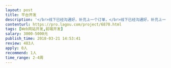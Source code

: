 ```yaml
---                
layout: post       
title: 平台开发           
description: '</br>线下已经沟通好，补充上一个订单，</br>线下已经沟通好，补充上一个订单线下已经沟通好，补充上一个订单线下已经沟通好，补充上一个订单线下已经沟通好，补充上一个订单</br>'     
contenturl: https://pro.lagou.com/project/6870.html      
tags: [Web网站开发,前端开发]            
salary: 3000-5000元          
publish_time: 2018-03-21 14:53:41         
review: 483人                   
apply: 0人                   
recommend: 1人                   
time_range: 2-4周              
---                 
```

